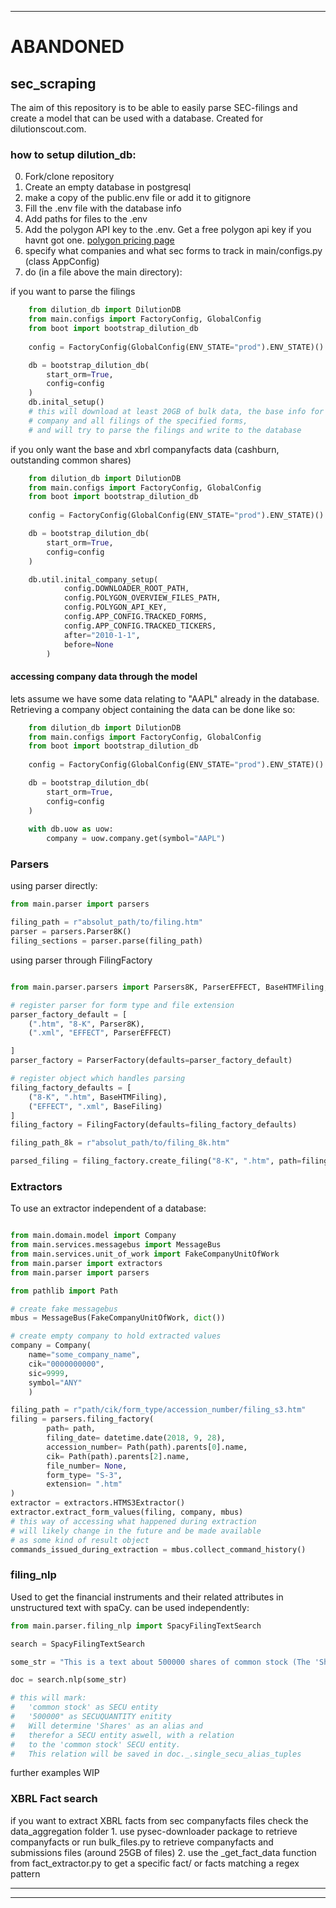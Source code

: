 ***
# ABANDONED

## sec_scraping
The aim of this repository is to be able to easily parse SEC-filings and create a model that can be used with a database. Created for dilutionscout.com.

### how to setup dilution_db:
0. Fork/clone repository
1. Create an empty database in postgresql
2. make a copy of the public.env file or add it to gitignore
3. Fill the .env file with the database info
4. Add paths for files to the .env
5. Add the polygon API key to the .env. Get a free polygon api key if you havnt got one. [polygon pricing page](https://polygon.io/pricing)
6. specify what companies and what sec forms to track in main/configs.py (class AppConfig)
7. do (in a file above the main directory):

if you want to parse the filings
```python
    from dilution_db import DilutionDB
    from main.configs import FactoryConfig, GlobalConfig
    from boot import bootstrap_dilution_db
    
    config = FactoryConfig(GlobalConfig(ENV_STATE="prod").ENV_STATE)()

    db = bootstrap_dilution_db(
        start_orm=True,
        config=config
    )
    db.inital_setup()
    # this will download at least 20GB of bulk data, the base info for the
    # company and all filings of the specified forms,
    # and will try to parse the filings and write to the database 
```

if you only want the base and xbrl companyfacts data (cashburn, outstanding common shares)
```python
    from dilution_db import DilutionDB
    from main.configs import FactoryConfig, GlobalConfig
    from boot import bootstrap_dilution_db
    
    config = FactoryConfig(GlobalConfig(ENV_STATE="prod").ENV_STATE)()

    db = bootstrap_dilution_db(
        start_orm=True,
        config=config
    )

    db.util.inital_company_setup(
            config.DOWNLOADER_ROOT_PATH,
            config.POLYGON_OVERVIEW_FILES_PATH,
            config.POLYGON_API_KEY,
            config.APP_CONFIG.TRACKED_FORMS,
            config.APP_CONFIG.TRACKED_TICKERS,
            after="2010-1-1",
            before=None
        )

```


#### accessing company data through the model
lets assume we have some data relating to "AAPL" already in the database.
Retrieving a company object containing the data can be done like so:

```python
    from dilution_db import DilutionDB
    from main.configs import FactoryConfig, GlobalConfig
    from boot import bootstrap_dilution_db
    
    config = FactoryConfig(GlobalConfig(ENV_STATE="prod").ENV_STATE)()

    db = bootstrap_dilution_db(
        start_orm=True,
        config=config
    )
    
    with db.uow as uow:
        company = uow.company.get(symbol="AAPL")
```
### Parsers
using parser directly:
```python
from main.parser import parsers

filing_path = r"absolut_path/to/filing.htm"
parser = parsers.Parser8K()
filing_sections = parser.parse(filing_path)
```


using parser through FilingFactory
```python

from main.parser.parsers import Parsers8K, ParserEFFECT, BaseHTMFiling, BaseFiling, FilingFactory, ParserFactory

# register parser for form type and file extension
parser_factory_default = [
    (".htm", "8-K", Parser8K),
    (".xml", "EFFECT", ParserEFFECT)

]
parser_factory = ParserFactory(defaults=parser_factory_default)

# register object which handles parsing
filing_factory_defaults = [
    ("8-K", ".htm", BaseHTMFiling),
    ("EFFECT", ".xml", BaseFiling)
]
filing_factory = FilingFactory(defaults=filing_factory_defaults)

filing_path_8k = r"absolut_path/to/filing_8k.htm"

parsed_filing = filing_factory.create_filing("8-K", ".htm", path=filing_path_8k)

```

### Extractors
To use an extractor independent of a database:
```python

from main.domain.model import Company
from main.services.messagebus import MessageBus
from main.services.unit_of_work import FakeCompanyUnitOfWork
from main.parser import extractors
from main.parser import parsers

from pathlib import Path

# create fake messagebus
mbus = MessageBus(FakeCompanyUnitOfWork, dict())

# create empty company to hold extracted values
company = Company(
    name="some_company_name",
    cik="0000000000",
    sic=9999,
    symbol="ANY"
    )

filing_path = r"path/cik/form_type/accession_number/filing_s3.htm"
filing = parsers.filing_factory(
        path= path,
        filing_date= datetime.date(2018, 9, 28),
        accession_number= Path(path).parents[0].name,
        cik= Path(path).parents[2].name,
        file_number= None,
        form_type= "S-3",
        extension= ".htm"
)
extractor = extractors.HTMS3Extractor()
extractor.extract_form_values(filing, company, mbus)
# this way of accessing what happened during extraction 
# will likely change in the future and be made available 
# as some kind of result object 
commands_issued_during_extraction = mbus.collect_command_history()
```

### filing_nlp
Used to get the financial instruments and their related attributes in unstructured text with spaCy.
can be used independently:
```python
from main.parser.filing_nlp import SpacyFilingTextSearch

search = SpacyFilingTextSearch

some_str = "This is a text about 500000 shares of common stock (The 'Shares')."

doc = search.nlp(some_str)

# this will mark:
#   'common stock' as SECU entity
#   '500000" as SECUQUANTITY enitity
#   Will determine 'Shares' as an alias and 
#   therefor a SECU entity aswell, with a relation 
#   to the 'common stock' SECU entity. 
#   This relation will be saved in doc._.single_secu_alias_tuples
```
further examples WIP

### XBRL Fact search
if you want to extract XBRL facts from sec companyfacts files check the data_aggregation folder
    1. use pysec-downloader package to retrieve companyfacts or run bulk_files.py to retrieve
        companyfacts and submissions files (around 25GB of files)
    2. use the _get_fact_data function from fact_extractor.py to get a specific fact/
        or facts matching a regex pattern


---


***


    




